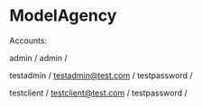 # ModelAgency

Accounts:

admin /
admin /

testadmin /
testadmin@test.com /
testpassword /

testclient /
testclient@test.com /
testpassword /


